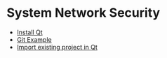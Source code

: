 System Network Security
=======================

* [Install Qt](/install-qt/install-qt)
* [Git Example](/git-exam/git-exam)
* [Import existing project in Qt](/import-existing-project-in-qt/import-existing-project-in-qt)
